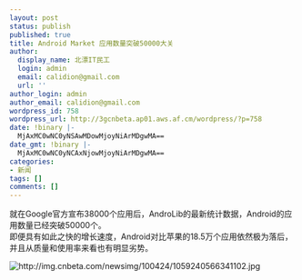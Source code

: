 ```yaml
---
layout: post
status: publish
published: true
title: Android Market 应用数量突破50000大关
author:
  display_name: 北漂IT民工
  login: admin
  email: calidion@gmail.com
  url: ''
author_login: admin
author_email: calidion@gmail.com
wordpress_id: 758
wordpress_url: http://3gcnbeta.ap01.aws.af.cm/wordpress/?p=758
date: !binary |-
  MjAxMC0wNC0yNSAwMDowMjoyNiArMDgwMA==
date_gmt: !binary |-
  MjAxMC0wNC0yNCAxNjowMjoyNiArMDgwMA==
categories:
- 新闻
tags: []
comments: []
---
```

<p>就在Google官方宣布38000个应用后，AndroLib的最新统计数据，Android的应用数量已经突破50000个。<br />
即便具有如此之快的增长速度，Android对比苹果的18.5万个应用依然极为落后，并且从质量和使用率来看也有明显劣势。</p>
<p><img src="http:&#47;&#47;img.cnbeta.com&#47;newsimg&#47;100424&#47;1059240566341102.jpg" alt="http:&#47;&#47;img.cnbeta.com&#47;newsimg&#47;100424&#47;1059240566341102.jpg" &#47;></p>
